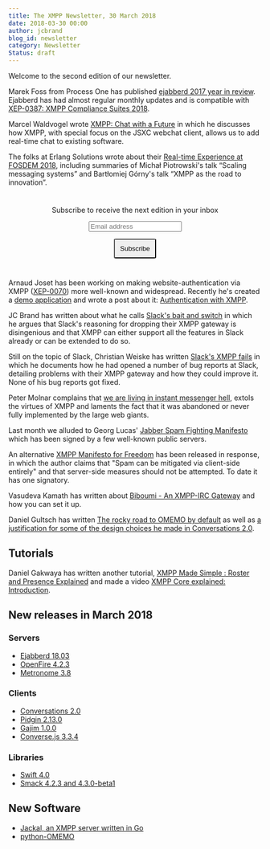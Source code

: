 ```yaml
---
title: The XMPP Newsletter, 30 March 2018
date: 2018-03-30 00:00
author: jcbrand
blog_id: newsletter 
category: Newsletter
Status: draft
---
```


Welcome to the second edition of our newsletter.

Marek Foss from Process One has published 
[ejabberd 2017 year in review](https://blog.process-one.net/ejabberd-2017-year-in-review/?utm_medium=Newsletter&utm_source=xmppnewsletter).
Ejabberd has had almost regular monthly updates and is compatible with [XEP-0387: XMPP Compliance Suites 2018](https://xmpp.org/extensions/xep-0387.html).

Marcel Waldvogel wrote
[XMPP: Chat with a Future](https://netfuture.ch/2016/07/xmpp-chat-with-a-future/?utm_medium=Newsletter&utm_source=xmppnewsletter)
in which he discusses how XMPP, with special focus on the JSXC webchat client,
allows us to add real-time chat to existing software.

The folks at Erlang Solutions wrote about their
[Real-time Experience at FOSDEM 2018](https://www.erlang-solutions.com/blog/real-time-experience-at-fosdem-2018.html?utm_medium=Newsletter&utm_source=xmppnewsletter),
including summaries of Michał Piotrowski's talk “Scaling messaging systems” and Bartłomiej Górny's talk “XMPP as the road to innovation”.

<form style="padding: 10px; text-align:center; margin-bottom: 30px;"
      action="https://tinyletter.com/xmpp" method="post" target="popupwindow"
      onsubmit="window.open('https://tinyletter.com/xmpp', 'popupwindow',
      'scrollbars=yes,width=800,height=600');return true">
<p><label for="tlemail">Subscribe to receive the next edition in your inbox</label></p>
<p><input type="text" placeholder="Email address" name="email" id="tlemail" /></p>
<input type="hidden" value="1" name="embed"/>
<input type="submit" style="padding: 10px; border-radius: 5%" value="Subscribe" />
</form>

Arnaud Joset has been working on making website-authentication via XMPP ([XEP-0070](https://xmpp.org/extensions/xep-0070.html))
more well-known and widespread. Recently he's created a [demo application](https://demo.agayon.be/) and wrote a
post about it: [Authentication with XMPP](https://blog.agayon.be/xmpp_auth_django_demo.html).

JC Brand has written about what he calls [Slack's bait and switch](https://opkode.com/blog/slacks-bait-and-switch/)
in which he argues that Slack's reasoning for dropping their XMPP gateway is disingenious and that XMPP can
either support all the features in Slack already or can be extended to do so.

Still on the topic of Slack, Christian Weiske has written [Slack's XMPP fails](https://cweiske.de/tagebuch/slack-xmpp.htm)
in which he documents how he had opened a number of bug reports at Slack, detailing problems with their XMPP
gateway and how they could improve it. None of his bug reports got fixed.

Peter Molnar complains that [we are living in instant messenger hell](https://petermolnar.net/instant-messenger-hell/),
extols the virtues of XMPP and laments the fact that it was abandoned or never fully implemented by the large web giants.

Last month we alluded to Georg Lucas' [Jabber Spam Fighting Manifesto](https://github.com/ge0rg/jabber-spam-fighting-manifesto)
which has been signed by a few well-known public servers.

An alternative [XMPP Manifesto for Freedom](https://gitlab.com/senpie/xmpp-manifesto-for-freedom) has been released in response,
in which the author claims that "Spam can be mitigated via client-side entirely" and that server-side measures should not be attempted.
To date it has one signatory.

Vasudeva Kamath has written about [Biboumi - An XMPP-IRC Gateway](https://copyninja.info/blog/xmpp-irc-gateway.html)
and how you can set it up.

Daniel Gultsch has written [The rocky road to OMEMO by default](https://gultsch.de/omemo_by_default.html) as well
as [a justification for some of the design choices he made in Conversations 2.0](https://gultsch.de/conversations_2_design.html).

## Tutorials

Daniel Gakwaya has written another tutorial,
[XMPP Made Simple : Roster and Presence Explained](http://www.blikoontech.com/tutorials/xmpp-made-simple-roster-and-presence-explained)
and made a video [XMPP Core explained: Introduction](https://www.youtube.com/watch?feature=youtu.be&v=O0gZSd_oW1g&app=desktop).

## New releases in March 2018

### Servers

* [Ejabberd 18.03](https://blog.process-one.net/ejabberd-18-03/?utm_medium=Newsletter&utm_source=xmppnewsletter)
* [OpenFire 4.2.3](https://discourse.igniterealtime.org/t/openfire-4-2-3-release/81123)
* [Metronome 3.8](https://metronome.im/changelogs/3_8)

### Clients

* [Conversations 2.0](https://github.com/siacs/Conversations/releases/tag/2.0.0)
* [Pidgin 2.13.0](https://pidgin.im/pipermail/announce/2018-March/000020.html)
* [Gajim 1.0.0](https://dev.gajim.org/gajim/gajim/blob/gajim-1.0.0/ChangeLog)
* [Converse.js 3.3.4](https://github.com/conversejs/converse.js/releases/tag/v3.3.4)

### Libraries

* [Swift 4.0](https://swift.im/docs/changelog-4-0.html)
* [Smack 4.2.3 and 4.3.0-beta1](https://discourse.igniterealtime.org/t/smack-4-2-3-and-4-3-0-beta1-released/80898)

## New Software

* [Jackal, an XMPP server written in Go](https://github.com/ortuman/jackal?utm_medium=Newsletter&utm_source=xmppnewsletter)
* [python-OMEMO](https://github.com/Syndace/python-omemo)

